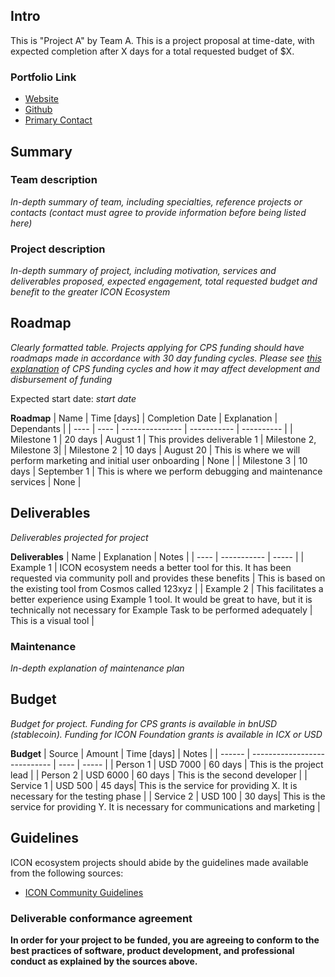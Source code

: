 ## Intro
This is "Project A" by Team A. This is a project proposal at time-date, with expected completion after X days for a total requested budget of $X.

### Portfolio Link

- [Website](https://example.com)
- [Github](https://github.com/)
- [Primary Contact](mailto:email@example.com)

## Summary

### Team description
_In-depth summary of team, including specialties, reference projects or contacts (contact must agree to provide information before being listed here)_

### Project description
_In-depth summary of project, including motivation, services and deliverables proposed, expected engagement, total requested budget and benefit to the greater ICON Ecosystem_

## Roadmap
_Clearly formatted table. Projects applying for CPS funding should have roadmaps made in accordance with 30 day funding cycles. Please see [this explanation](https://github.com/icon-community/CPS/wiki/Funding-Cycles) of CPS funding cycles and how it may affect development and disbursement of funding_

Expected start date: _start date_

__Roadmap__
| Name | Time [days] | Completion Date | Explanation | Dependants |
| ---- | ---- | --------------- | ----------- | ---------- |
| Milestone 1 | 20 days | August 1 | This provides deliverable 1 | Milestone 2, Milestone 3|
| Milestone 2 | 10 days | August 20 | This is where we will perform marketing and initial user onboarding | None |
| Milestone 3 | 10 days | September 1 | This is where we perform debugging and maintenance services | None |

## Deliverables

_Deliverables projected for project_

__Deliverables__
| Name | Explanation | Notes |
| ---- | ----------- | ----- |
| Example 1 | ICON ecosystem needs a better tool for this. It has been requested via community poll and provides these benefits | This is based on the existing tool from Cosmos called 123xyz |
| Example 2 | This facilitates a better experience using Example 1 tool. It would be great to have, but it is technically not necessary for Example Task to be performed adequately | This is a visual tool |

### Maintenance

_In-depth explanation of maintenance plan_

## Budget

_Budget for project. Funding for CPS grants is available in bnUSD (stablecoin). Funding for ICON Foundation grants is available in ICX or USD_

__Budget__
| Source | Amount | Time [days] | Notes |
| ------ | ---------------------------- | ---- | ----- |
| Person 1 | USD 7000 | 60 days | This is the project lead |
| Person 2 | USD 6000 | 60 days | This is the second developer |
| Service 1 | USD 500 | 45 days| This is the service for providing X. It is necessary for the testing phase |
| Service 2 | USD 100 | 30 days| This is the service for providing Y. It is necessary for communications and marketing |

## Guidelines

ICON ecosystem projects should abide by the guidelines made available from the following sources:

- [ICON Community Guidelines](https://github.com/icon-project/community/tree/main/guidelines)

### Deliverable conformance agreement

__In order for your project to be funded, you are agreeing to conform to the best practices of software, product development, and professional conduct as explained by the sources above.__